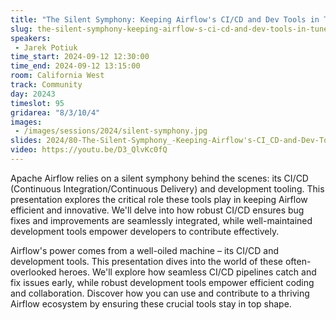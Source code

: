 ```yaml
---
title: "The Silent Symphony: Keeping Airflow's CI/CD and Dev Tools in Tune"
slug: the-silent-symphony-keeping-airflow-s-ci-cd-and-dev-tools-in-tune
speakers:
 - Jarek Potiuk
time_start: 2024-09-12 12:30:00
time_end: 2024-09-12 13:15:00
room: California West
track: Community
day: 20243
timeslot: 95
gridarea: "8/3/10/4"
images: 
 - /images/sessions/2024/silent-symphony.jpg
slides: 2024/80-The-Silent-Symphony_-Keeping-Airflow's-CI_CD-and-Dev-Tools-in-Tune.pdf
video: https://youtu.be/D3_QlvKc0fQ
---
```


Apache Airflow relies on a silent symphony behind the scenes: its CI/CD (Continuous Integration/Continuous Delivery) and development tooling. This presentation explores the critical role these tools play in keeping Airflow efficient and innovative. We'll delve into how robust CI/CD ensures bug fixes and improvements are seamlessly integrated, while well-maintained development tools empower developers to contribute effectively.
 
  Airflow's power comes from a well-oiled machine – its CI/CD and development tools. This presentation dives into the world of these often-overlooked heroes. We'll explore how seamless CI/CD pipelines catch and fix issues early, while robust development tools empower efficient coding and collaboration. Discover how you can use and contribute to a thriving Airflow ecosystem by ensuring these crucial tools stay in top shape.